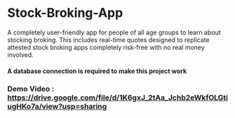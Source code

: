 # Stock-Broking-App
A completely user-friendly app for people of all age groups to learn about stocking broking. This includes real-time quotes designed to replicate attested stock broking apps completely risk-free with no real money involved. 
#### A database connection is required  to make this project work

### Demo Video : https://drive.google.com/file/d/1K6gxJ_2tAa_Jchb2eWkfOLGtiugHKo7a/view?usp=sharing

